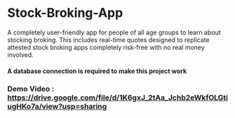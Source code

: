 # Stock-Broking-App
A completely user-friendly app for people of all age groups to learn about stocking broking. This includes real-time quotes designed to replicate attested stock broking apps completely risk-free with no real money involved. 
#### A database connection is required  to make this project work

### Demo Video : https://drive.google.com/file/d/1K6gxJ_2tAa_Jchb2eWkfOLGtiugHKo7a/view?usp=sharing

